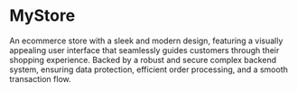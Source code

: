 # MyStore

An ecommerce store with a sleek and modern design, featuring a visually appealing user interface that seamlessly guides customers through their shopping experience. Backed by a robust and secure complex backend system, ensuring data protection, efficient order processing, and a smooth transaction flow.
